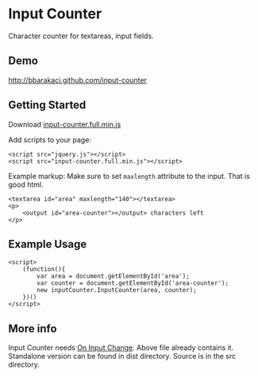 # Input Counter

Character counter for textareas, input fields.

## Demo

http://bbarakaci.github.com/input-counter

## Getting Started

Download [input-counter.full.min.js][min]

[min]: https://raw.github.com/bbarakaci/input-counter/master/dist/input-counter.full.min.js

Add scripts to your page:

    <script src="jquery.js"></script>
    <script src="input-counter.full.min.js"></script>

Example markup: Make sure to set `maxlength` attribute to the input. That is good html.

    <textarea id="area" maxlength="140"></textarea>
    <p>
        <output id="area-counter"></output> characters left
    </p>

## Example Usage
    <script>
        (function(){
            var area = document.getElementById('area');
            var counter = document.getElementById('area-counter');
            new inputCounter.InputCounter(area, counter);
        })()
    </script>

## More info

Input Counter needs [On Input Change][oic]. Above file already contains it. Standalone version can be found in dist directory. Source is in the src directory.

[oic]: https://github.com/bbarakaci/on-input-change


